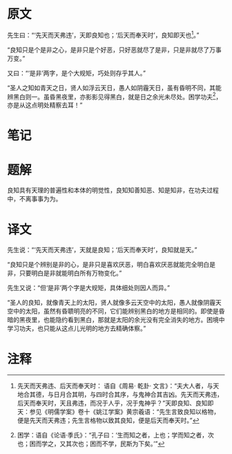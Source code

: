 # 原文
先生曰：“‘先天而天弗违’，天即良知也；‘后天而奉天时’，良知即天也[^1]。”

“良知只是个是非之心，是非只是个好恶，只好恶就尽了是非，只是非就尽了万事万变。”

又曰：“‘是非’两字，是个大规矩，巧处则存乎其人。”

“圣人之知如青天之日，贤人如浮云天日，愚人如阴霾天日，虽有昏明不同，其能辨黑白则一。虽昏黑夜里，亦影影见得黑白，就是日之余光未尽处。困学功夫[^2]，亦是从这点明处精察去耳！”
# 笔记

# 题解
良知具有天理的普遍性和本体的明觉性，良知知善知恶、知是知非，在功夫过程中，不离事事为为。
# 译文
先生说：“‘先天而天弗违’，天就是良知；‘后天而奉天时’，良知就是天。”

“良知只是个辨别是非的心，是非只是喜欢厌恶，明白喜欢厌恶就能完全明白是非，只要明白是非就能明白所有万物变化。”

先生又说：“但‘是非’两个字是大规矩，具体细处则因人而异。”

“圣人的良知，就像青天上的太阳，贤人就像多云天空中的太阳，愚人就像阴霾天空中的太阳，虽然有昏聩明亮的不同，它们能辨别黑白的地方是相同的。即使是昏暗的黑夜里，也能隐约看到黑白，那就是太阳的余光没有完全消失的地方。困境中学习功夫，也只能从这点儿光明的地方去精确体察。”
# 注释

[^1]: 先天而天弗违、后天而奉天时： 语自《周易· 乾卦· 文言》：“夫大人者，与天地合其德，与日月合其明，与四时合其序，与鬼神合其吉凶。先天而天弗违，后天而奉天时，天且弗违，而况于人乎，况于鬼神乎？”天即良知、良知即天：参见《明儒学案》卷十《姚江学案》黄宗羲语：“先生言致良知以格物，便是先天而天弗违；先生言格物以致其良知，便是后天而奉天时。”
[^2]: 困学：语自《论语·季氏》：“孔子曰：‘生而知之者，上也；学而知之者，次也；困而学之，又其次也；困而不学，民斯为下矣。’”